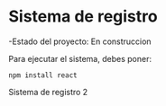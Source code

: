 <h1>Sistema de registro </h1>

-Estado del proyecto: En construccion

Para ejecutar el sistema, debes poner:

```npm install react```

Sistema de registro 2
